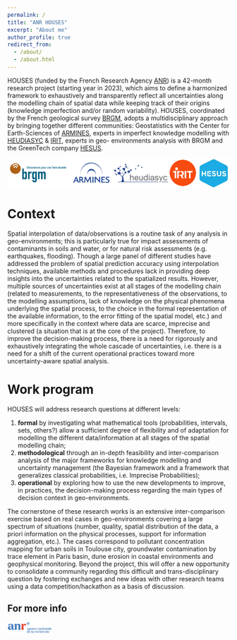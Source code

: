 ```yaml
---
permalink: /
title: "ANR HOUSES"
excerpt: "About me"
author_profile: true
redirect_from: 
  - /about/
  - /about.html
---
```


HOUSES (funded by the French Research Agency [ANR](https://anr.fr/en/)) is a 42-month research project (starting year in 2023), which aims to define a harmonized framework to exhaustively and transparently reflect all uncertainties along the modelling chain of spatial data while keeping track of their origins (knowledge imperfection and/or random variability). HOUSES, coordinated by the French geological survey [BRGM](https://www.brgm.fr/en), adopts a multidisciplinary approach by bringing together different communities: Geostatistics with the Center for Earth-Sciences of [ARMINES](https://www.geosciences.minesparis.psl.eu/en/home/), experts in imperfect knowledge modelling with [HEUDIASYC](https://www.hds.utc.fr/en.html) & [IRIT](https://www.geosciences.minesparis.psl.eu/en/home/), experts in geo- environments analysis with BRGM and the GreenTech company [HESUS](https://hesus.com/). 

![Team](/images/team.png)

Context
======
Spatial interpolation of data/observations is a routine task of any analysis in geo-environments; this is particularly true for impact assessments of contaminants in soils and water, or for natural risk assessments (e.g. earthquakes, flooding). Though a large panel of different studies have addressed the problem of spatial prediction accuracy using interpolation techniques, available methods and procedures lack in providing deep insights into the uncertainties related to the spatialized results. However, multiple sources of uncertainties exist at all stages of the modelling chain (related to measurements, to the representativeness of the observations, to the modelling assumptions, lack of knowledge on the physical phenomena underlying the spatial process, to the choice in the formal representation of the available information, to the error fitting of the spatial model, etc.) and more specifically in the context where data are scarce, imprecise and clustered (a situation that is at the core of the project). Therefore, to improve the decision-making process, there is a need for rigorously and exhaustively integrating the whole cascade of uncertainties, i.e. there is a need for a shift of the current operational practices toward more uncertainty-aware spatial analysis.

Work program
======
HOUSES will address research questions at different levels: 
1. **formal** by investigating what mathematical tools (probabilities, intervals, sets, others?) allow a sufficient degree of flexibility and of adaptation for modelling the different data/information at all stages of the spatial modelling chain; 
2. **methodological** through an in-depth feasibility and inter-comparison analysis of the major frameworks for knowledge modelling and uncertainty management (the Bayesian framework and a framework that generalizes classical probabilities, i.e. Imprecise Probabilities); 
3. **operational** by exploring how to use the new developments to improve, in practices, the decision-making process regarding the main types of decision context in geo-environments.

The cornerstone of these research works is an extensive inter-comparison exercise based on real cases in geo-environments covering a large spectrum of situations (number, quality, spatial distribution of the data, a priori information on the physical processes, support for information aggregation, etc.). The cases correspond to pollutant concentration mapping for urban soils in Toulouse city, groundwater contamination by trace element in Paris basin, dune erosion in coastal environments and geophysical monitoring. Beyond the project, this will offer a new opportunity to consolidate a community regarding this difficult and trans-disciplinary question by fostering exchanges and new ideas with other research teams using a data competition/hackathon as a basis of discussion.

For more info
------
<img src="/images/ANR.jpg"  width="20%" height="10%">
